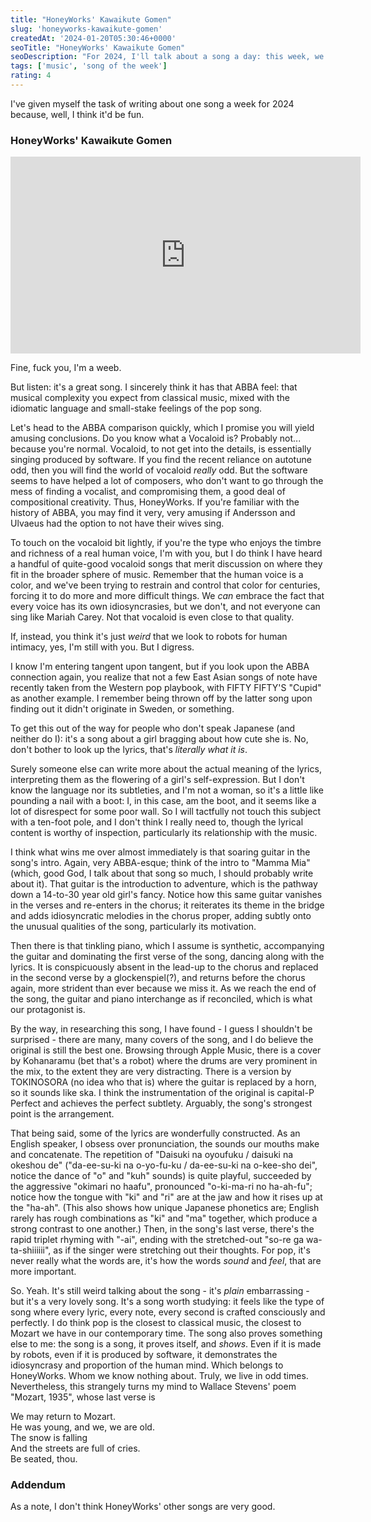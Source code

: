 ```yaml
---
title: "HoneyWorks' Kawaikute Gomen"
slug: 'honeyworks-kawaikute-gomen'
createdAt: '2024-01-20T05:30:46+0000'
seoTitle: "HoneyWorks' Kawaikute Gomen"
seoDescription: "For 2024, I'll talk about a song a day: this week, we'll talk about the weeby-weebiest song of all, HoneyWorks' Kawaikute Gomen."
tags: ['music', 'song of the week']
rating: 4
---
```


I've given myself the task of writing about one song a week for 2024 because, well, I think it'd be fun.

### HoneyWorks' Kawaikute Gomen

<iframe width="560" height="315" src="https://www.youtube.com/embed/K4xLi8IF1FM?si=ezYajsrmTNfO1IFi" title="YouTube video player" frameborder="0" allow="accelerometer; autoplay; clipboard-write; encrypted-media; gyroscope; picture-in-picture; web-share" allowfullscreen></iframe>

Fine, fuck you, I'm a weeb.

But listen: it's a great song. I sincerely think it has that ABBA feel: that musical complexity you expect from classical music, mixed with the idiomatic language and small-stake feelings of the pop song.

Let's head to the ABBA comparison quickly, which I promise you will yield amusing conclusions. Do you know what a Vocaloid is? Probably not... because you're normal. Vocaloid, to not get into the details, is essentially singing produced by software. If you find the recent reliance on autotune odd, then you will find the world of vocaloid _really_ odd. But the software seems to have helped a lot of composers, who don't want to go through the mess of finding a vocalist, and compromising them, a good deal of compositional creativity. Thus, HoneyWorks. If you're familiar with the history of ABBA, you may find it very, very amusing if Andersson and Ulvaeus had the option to not have their wives sing.

To touch on the vocaloid bit lightly, if you're the type who enjoys the timbre and richness of a real human voice, I'm with you, but I do think I have heard a handful of quite-good vocaloid songs that merit discussion on where they fit in the broader sphere of music. Remember that the human voice is a color, and we've been trying to restrain and control that color for centuries, forcing it to do more and more difficult things. We _can_ embrace the fact that every voice has its own idiosyncrasies, but we don't, and not everyone can sing like Mariah Carey. Not that vocaloid is even close to that quality.

If, instead, you think it's just _weird_ that we look to robots for human intimacy, yes, I'm still with you. But I digress.

I know I'm entering tangent upon tangent, but if you look upon the ABBA connection again, you realize that not a few East Asian songs of note have recently taken from the Western pop playbook, with FIFTY FIFTY'S "Cupid" as another example. I remember being thrown off by the latter song upon finding out it didn't originate in Sweden, or something.

To get this out of the way for people who don't speak Japanese (and neither do I): it's a song about a girl bragging about how cute she is. No, don't bother to look up the lyrics, that's _literally what it is_.

Surely someone else can write more about the actual meaning of the lyrics, interpreting them as the flowering of a girl's self-expression. But I don't know the language nor its subtleties, and I'm not a woman, so it's a little like pounding a nail with a boot: I, in this case, am the boot, and it seems like a lot of disrespect for some poor wall. So I will tactfully not touch this subject with a ten-foot pole, and I don't think I really need to, though the lyrical content is worthy of inspection, particularly its relationship with the music.

I think what wins me over almost immediately is that soaring guitar in the song's intro. Again, very ABBA-esque; think of the intro to "Mamma Mia" (which, good God, I talk about that song so much, I should probably write about it). That guitar is the introduction to adventure, which is the pathway down a 14-to-30 year old girl's fancy. Notice how this same guitar vanishes in the verses and re-enters in the chorus; it reiterates its theme in the bridge and adds idiosyncratic melodies in the chorus proper, adding subtly onto the unusual qualities of the song, particularly its motivation.

Then there is that tinkling piano, which I assume is synthetic, accompanying the guitar and dominating the first verse of the song, dancing along with the lyrics. It is conspicuously absent in the lead-up to the chorus and replaced in the second verse by a glockenspiel(?), and returns before the chorus again, more strident than ever because we miss it. As we reach the end of the song, the guitar and piano interchange as if reconciled, which is what our protagonist is.

By the way, in researching this song, I have found - I guess I shouldn't be surprised - there are many, many covers of the song, and I do believe the original is still the best one. Browsing through Apple Music, there is a cover by Kohanaramu (bet that's a robot) where the drums are very prominent in the mix, to the extent they are very distracting. There is a version by TOKINOSORA (no idea who that is) where the guitar is replaced by a horn, so it sounds like ska. I think the instrumentation of the original is capital-P Perfect and achieves the perfect subtlety. Arguably, the song's strongest point is the arrangement.

That being said, some of the lyrics are wonderfully constructed. As an English speaker, I obsess over pronunciation, the sounds our mouths make and concatenate. The repetition of "Daisuki na oyoufuku / daisuki na okeshou de" ("da-ee-su-ki na o-yo-fu-ku / da-ee-su-ki na o-kee-sho dei", notice the dance of "o" and "kuh" sounds) is quite playful, succeeded by the aggressive "okimari no haafu", pronounced "o-ki-ma-ri no ha-ah-fu"; notice how the tongue with "ki" and "ri" are at the jaw and how it rises up at the "ha-ah". (This also shows how unique Japanese phonetics are; English rarely has rough combinations as "ki" and "ma" together, which produce a strong contrast to one another.) Then, in the song's last verse, there's the rapid triplet rhyming with "-ai", ending with the stretched-out "so-re ga wa-ta-shiiiiii", as if the singer were stretching out their thoughts. For pop, it's never really what the words are, it's how the words _sound_ and _feel_, that are more important.

So. Yeah. It's still weird talking about the song - it's _plain_ embarrassing - but it's a very lovely song. It's a song worth studying: it feels like the type of song where every lyric, every note, every second is crafted consciously and perfectly. I do think pop is the closest to classical music, the closest to Mozart we have in our contemporary time. The song also proves something else to me: the song is a song, it proves itself, and _shows_. Even if it is made by robots, even if it is produced by software, it demonstrates the idiosyncrasy and proportion of the human mind. Which belongs to HoneyWorks. Whom we know nothing about. Truly, we live in odd times. Nevertheless, this strangely turns my mind to Wallace Stevens' poem "Mozart, 1935", whose last verse is

We may return to Mozart.<br/>
He was young, and we, we are old.<br/>
The snow is falling<br/>
And the streets are full of cries.<br/>
Be seated, thou.

### Addendum

As a note, I don't think HoneyWorks' other songs are very good.
